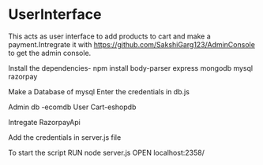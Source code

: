 # UserInterface

This acts as user interface to add products to cart and make a payment.Intregrate it with https://github.com/SakshiGarg123/AdminConsole
to get the admin console.

Install the dependencies- npm install body-parser express mongodb mysql razorpay

Make a Database of mysql Enter the credentials in db.js

Admin db -ecomdb
User Cart-eshopdb


Intregate RazorpayApi

Add the credentials in server.js file

To start the script RUN node server.js OPEN localhost:2358/
